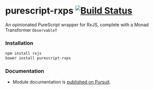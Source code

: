 # purescript-rxps [![Build Status](https://travis-ci.org/LukaJCB/purescript-rxps.svg?branch=master)](https://travis-ci.org/LukaJCB/purescript-rxps)
An opinionated PureScript wrapper for RxJS, complete with a Monad Transformer `ObservableT`


### Installation

```bash
npm install rxjs
bower install purescript-rxps
```

### Documentation

- Module documentation is [published on Pursuit](http://pursuit.purescript.org/packages/purescript-rxps).
